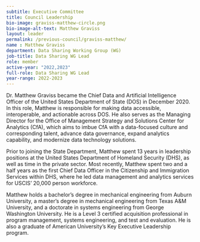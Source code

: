 ```yaml
---
subtitle: Executive Committee
title: Council Leadership
bio-image: graviss-matthew-circle.png
bio-image-alt-text: Matthew Graviss
layout: leader
permalink: /previous-council/graviss-matthew/
name : Matthew Graviss
department: Data Sharing Working Group (WG)
job-title: Data Sharing WG Lead
role: member
active-year: "2022,2023"
full-role: Data Sharing WG Lead
year-range: 2022-2023
---
```

Dr. Matthew Graviss became the Chief Data and Artificial Intelligence Officer of the United States Department of State (DOS) in December 2020. In this role, Matthew is responsible for making data accessible, interoperable, and actionable across DOS. He also serves as the Managing Director for the Office of Management Strategy and Solutions Center for Analytics (CfA), which aims to imbue CfA with a data-focused culture and corresponding talent, advance data governance, expand analytics capability, and modernize data technology solutions. 

Prior to joining the State Department, Matthew spent 13 years in leadership positions at the United States Department of Homeland Security (DHS), as well as time in the private sector. Most recently, Matthew spent two and a half years as the first Chief Data Officer in the Citizenship and Immigration Services within DHS, where he led data management and analytics services for USCIS’ 20,000 person workforce.  

Matthew holds a bachelor’s degree in mechanical engineering from Auburn University, a master’s degree in mechanical engineering from Texas A&M University, and a doctorate in systems engineering from George Washington University. He is a Level 3 certified acquisition professional in program management, systems engineering, and test and evaluation. He is also a graduate of American University’s Key Executive Leadership program.
